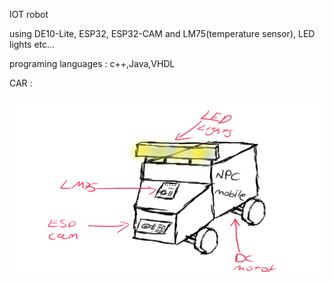 IOT robot

using DE10-Lite, ESP32, ESP32-CAM and LM75(temperature sensor), LED lights etc...

programing languages : c++,Java,VHDL



CAR : 

![alt text](https://github.com/T3co/NPC_Mobile/blob/main/npcCar.png?raw=true)
